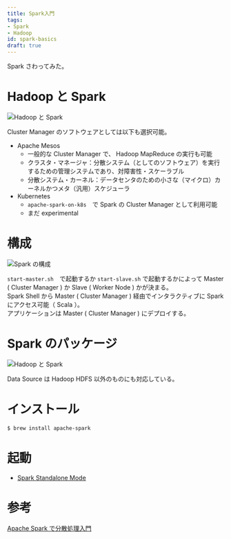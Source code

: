 ```yaml
---
title: Spark入門
tags:
- Spark
- Hadoop
id: spark-basics
draft: true
---
```


Spark さわってみた。

# Hadoop と Spark

<img src="../../images/hadoop-spark.png"  alt="Hadoop と Spark">

Cluster Manager のソフトウェアとしては以下も選択可能。

- Apache Mesos
    - 一般的な Cluster Manager で、 Hadoop MapReduce の実行も可能
    - クラスタ・マネージャ：分散システム（としてのソフトウェア）を実行するための管理システムであり、対障害性・スケーラブル
    - 分散システム・カーネル：データセンタのための小さな（マイクロ）カーネルかつメタ（汎用）スケジューラ
- Kubernetes
    - `apache-spark-on-k8s`　で Spark の Cluster Manager として利用可能
    - まだ experimental

# 構成

<img src="https://spark.apache.org/docs/latest/img/cluster-overview.png"  alt="Spark の構成">

`start-master.sh`　で起動するか `start-slave.sh` で起動するかによって Master ( Cluster Manager ) か Slave ( Worker Node ) かが決まる。  
Spark Shell から Master ( Cluster Manager ) 経由でインタラクティブに Spark　にアクセス可能（ Scala ）。  
アプリケーションは Master ( Cluster Manager ) にデプロイする。

# Spark のパッケージ

<img src="../../images/spark-packages.png"  alt="Hadoop と Spark">

Data Source は Hadoop HDFS 以外のものにも対応している。

# インストール

```sh
$ brew install apache-spark
```

# 起動

- [Spark Standalone Mode](https://spark.apache.org/docs/latest/spark-standalone.html)

# 参考

[Apache Spark で分散処理入門](https://qiita.com/Hiroki11x/items/4f5129094da4c91955bc)
